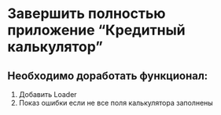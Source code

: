 # Завершить полностью приложение “Кредитный калькулятор”

## Необходимо доработать функционал:

1. Добавить Loader
2. Показ ошибки если не все поля калькулятора заполнены
